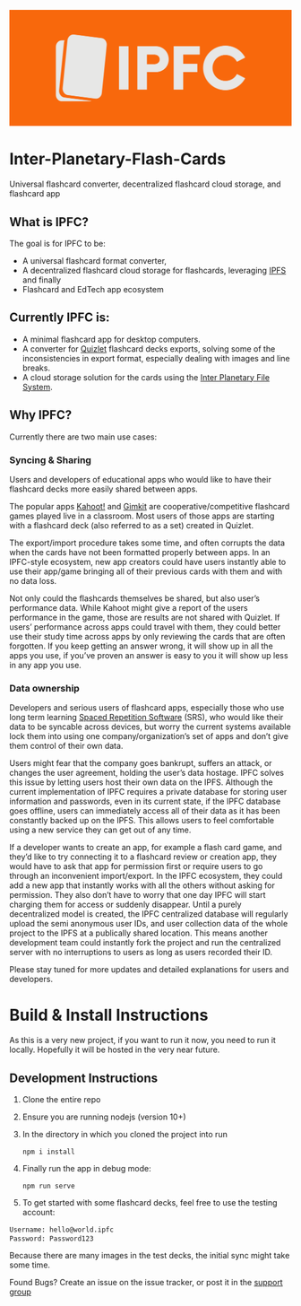 ![Logo](./src/assets/ipfc_logo.png)

# Inter-Planetary-Flash-Cards

Universal flashcard converter, decentralized flashcard cloud storage, and flashcard app

## What is IPFC?

The goal is for IPFC to be:
 * A universal flashcard format converter, 
 * A decentralized flashcard cloud storage for flashcards, leveraging [IPFS](https://ipfs.io) and finally 
 * Flashcard and EdTech app ecosystem

## Currently IPFC is:

 * A minimal flashcard app for desktop computers.
 * A converter for [Quizlet](https://quizlet.com) flashcard decks exports, solving some of the inconsistencies in export format, especially dealing with images and line breaks.
 * A cloud storage solution for the cards using the [Inter Planetary File System](https://ipfs.io).

## Why IPFC?

Currently there are two main use cases:

### Syncing & Sharing

Users and developers of educational apps who would like to have their flashcard decks more easily shared between apps. 

The popular apps [Kahoot!](https://kahoot.com/) and [Gimkit](https://www.gimkit.com/) are cooperative/competitive flashcard games played live in a classroom.  Most users of those apps are starting with a flashcard deck (also referred to as a set) created in Quizlet. 

The export/import procedure takes some time, and often corrupts the data when the cards have not been formatted properly between apps. In an IPFC-style ecosystem, new app creators could have users instantly able to use their app/game bringing all of their previous cards with them and with no data loss.

Not only could the flashcards themselves be shared, but also user’s performance data. While Kahoot might give a report of the users performance in the game, those are results are not shared with Quizlet. If users’ performance across apps could travel with them, they could better use their study time across apps by only reviewing the cards that are often forgotten. If you keep getting an answer wrong, it will show up in all the apps you use, if you’ve proven an answer is easy to you it will show up less in any app you use.

### Data ownership

Developers and serious users of flashcard apps, especially those who use long term learning [Spaced Repetition Software](https://en.wikipedia.org/wiki/Spaced_repetition) (SRS), who would like their data to be syncable across devices, but worry the current systems available lock them into using one company/organization’s set of apps and don’t give them control of their own data. 

Users might fear that the company goes bankrupt, suffers an attack, or changes the user agreement, holding the user’s data hostage. IPFC solves this issue by letting users host their own data on the IPFS. Although the current implementation of IPFC requires a private database for storing user information and passwords, even in its current state, if the IPFC database goes offline, users can immediately access all of their data as it has been constantly backed up on the IPFS. This allows users to feel comfortable using a new service they can get out of any time. 

If a developer wants to create an app, for example a flash card game, and they’d like to try connecting it to a flashcard review or creation app, they would have to ask that app for permission first or require users to go through an inconvenient import/export. In the IPFC ecosystem, they could add a new app that instantly works with all the others without asking for permission. They also don’t have to worry that one day IPFC will start charging them for access or suddenly disappear. Until a purely decentralized model is created, the IPFC centralized database will regularly upload the semi anonymous user IDs, and user collection data of the whole project to the IPFS at a publically shared location. This means another development team could instantly fork the project and run the centralized server with no interruptions to users as long as users recorded their ID.

Please stay tuned for more updates and detailed explanations for users and developers.

# Build & Install Instructions

As this is a very new project, if you want to run it now, you need to run it locally.  Hopefully it will be hosted in the very near future.

## Development Instructions

1. Clone the entire repo
2. Ensure you are running nodejs (version 10+) 
3. In the directory in which you cloned the project into run 
   ```script
   npm i install
   ```
   
4. Finally run the app in debug mode:
   ```script
   npm run serve
   ```
5. To get started with some flashcard decks, feel free to use the testing account:

```
Username: hello@world.ipfc
Password: Password123
```

Because there are many images in the test decks, the initial sync might take some time.


Found Bugs? Create an issue on the issue tracker, or post it in the [support group](https://t.me/joinchat/HFuUg0iRw-CrD5QbOByfSQ)

